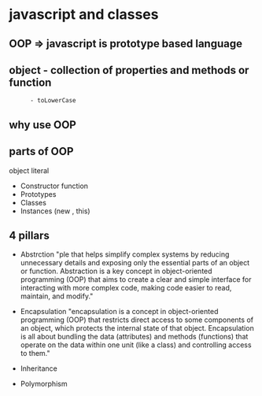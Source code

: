 # javascript and classes

## OOP => javascript is prototype based language

## object - collection of properties and methods or function
          - toLowerCase

## why use OOP

## parts of OOP
object literal

- Constructor function
- Prototypes
- Classes
- Instances (new , this)

## 4 pillars
- Abstrction 
"ple that helps simplify complex systems by reducing unnecessary details and exposing only the essential parts of an object or function. Abstraction is a key concept in object-oriented programming (OOP) that aims to create a clear and simple interface for interacting with more complex code, making code easier to read, maintain, and modify."


- Encapsulation
"encapsulation is a concept in object-oriented programming (OOP) that restricts direct access to some components of an object, which protects the internal state of that object. Encapsulation is all about bundling the data (attributes) and methods (functions) that operate on the data within one unit (like a class) and controlling access to them."


- Inheritance
- Polymorphism